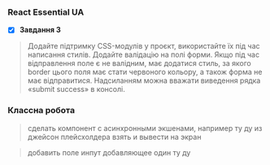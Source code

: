 ### React Essential UA

- [x] **Завдання 3**

>Додайте підтримку CSS-модулів у проєкт, використайте їх під час написання стилів. Додайте валідацію на полі форми. Якщо під час відправлення поле є не валідним, має додатися стиль, за якого border цього поля має стати червоного кольору, а також форма не має відправитися. Надсиланням можна вважати виведення рядка «submit success» в консолі.


### Классна робота 

> сделать компонент с асинхронными экшенами, например ту ду из джейсон плейсхолдера взять и вывести на экран
  
>   добавить поле инпут добавляющее один ту ду
